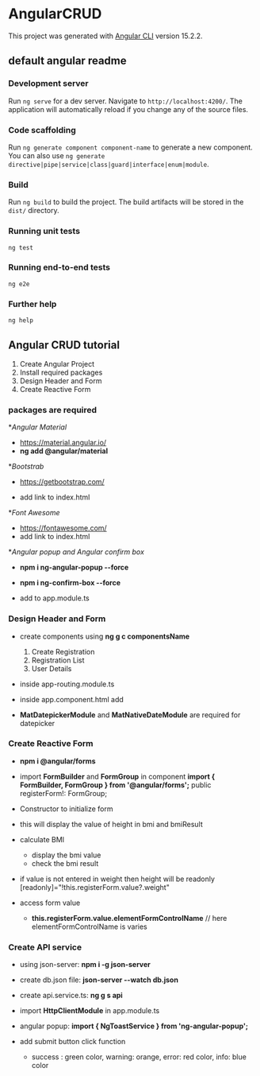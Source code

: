 # AngularCRUD

This project was generated with [Angular CLI](https://github.com/angular/angular-cli) version 15.2.2.

## default angular readme

### Development server

Run `ng serve` for a dev server. Navigate to `http://localhost:4200/`. The application will automatically reload if you change any of the source files.

### Code scaffolding

Run `ng generate component component-name` to generate a new component. You can also use `ng generate directive|pipe|service|class|guard|interface|enum|module`.

### Build

Run `ng build` to build the project. The build artifacts will be stored in the `dist/` directory.

### Running unit tests

`ng test`

### Running end-to-end tests

`ng e2e`

### Further help

`ng help`

## Angular CRUD tutorial

1. Create Angular Project
2. Install required packages
3. Design Header and Form
4. Create Reactive Form

### packages are required

\*_Angular Material_

- <https://material.angular.io/>
- **ng add @angular/material**

\*_Bootstrab_

- <https://getbootstrap.com/>
- add link to index.html

  <!--
    <link href="https://cdn.jsdelivr.net/npm/bootstrap@5.3.0-alpha1/dist/css/bootstrap.min.css" rel="stylesheet" integrity="sha384-GLhlTQ8iRABdZLl6O3oVMWSktQOp6b7In1Zl3/Jr59b6EGGoI1aFkw7cmDA6j6gD" crossorigin="anonymous">
   -->

\*_Font Awesome_

- <https://fontawesome.com/>
- add link to index.html
<!--
  <link rel="stylesheet" href="https://cdnjs.cloudflare.com/ajax/libs/font-awesome/5.15.4/css/all.min.css" integrity="sha512-1ycn6IcaQQ40/MKBW2W4Rhis/DbILU74C1vSrLJxCq57o941Ym01SwNsOMqvEBFlcgUa6xLiPY/NS5R+E6ztJQ==" crossorigin="anonymous" referrerpolicy="no-referrer" />
-->

\*_Angular popup and Angular confirm box_

- **npm i ng-angular-popup --force**
- **npm i ng-confirm-box --force**

- add to app.module.ts

  <!--
  import { NgConfirmBoxModule } from 'ng-confirm-box';
  import { NgAngularPopupModule } from 'ng-angular-popup';

  @NgModule({
    imports: [
      NgConfirmBoxModule,
      NgAngularPopupModule
    ],
  })
  -->

### Design Header and Form

- create components using **ng g c componentsName**

  1. Create Registration
  2. Registration List
  3. User Details

- inside app-routing.module.ts

  <!-- for routing
    const routes: Routes = [
    { path: '', redirectTo: 'registration', pathMatch: 'full' },
    { path: 'registration', component: RegistrationComponent },
    { path: 'registration-list', component: RegistrationListComponent },
    { path: 'user-details/:id', component: UserDetailsComponent },
    ];
  -->

- inside app.component.html add
  <!-- for routing
    <router-outlet></router-outlet>
  -->

- **MatDatepickerModule** and **MatNativeDateModule** are required for datepicker

### Create Reactive Form

- **npm i @angular/forms**
- import **FormBuilder** and **FormGroup** in component
  **import { FormBuilder, FormGroup } from '@angular/forms';**
  public registerForm!: FormGroup;

- Constructor to initialize form
  <!--
  constructor(
    private fb: FormBuilder,
    private api: ApiService,
    private toastService: NgToastService
  ) {

  }

  ngOnInit(): void {
    this.registerForm = this.fb.group({
      firstName: [''],
      lastName: [''],
      email: [''],
      mobile: [''],
      weight: [''],
      height: [''],
      bmi: [''],
      bmiResult: [''],
      gender: [''],
      requireTrainer: [''],
      package: [''],
      important: [''],
      haveGymBefore: [''],
      enquiryDate: [''],
    });
  -->

- this will display the value of height in bmi and bmiResult
  <!--
    this.registerForm.controls['height'].valueChanges.subscribe((res) => {
      this.calculateBMI(res);
    });
  }
  -->

- calculate BMI
  <!--
  calculateBMI(heightValue: number) {
    const weight = this.registerForm.value.weight;
    const height = heightValue;
    const bmi = weight / (height \* height);
  -->

  - display the bmi value
  <!--
      this.registerForm.controls['bmi'].patchValue(bmi.toFixed(2));
  -->

  - check the bmi result
  <!--
      if (bmi < 18.5) {
        this.registerForm.controls['bmiResult'].patchValue('Underweight');
      } else if (bmi >= 18.5 && bmi <= 24.9) {
        this.registerForm.controls['bmiResult'].patchValue('Normal');
      } else if (bmi >= 25 && bmi <= 29.9) {
        this.registerForm.controls['bmiResult'].patchValue('Overweight');
      } else {
        this.registerForm.controls['bmiResult'].patchValue('Obese');
      }
    }
  -->

- if value is not entered in weight then height will be readonly
  [readonly]="!this.registerForm.value?.weight"

- access form value
  - **this.registerForm.value.elementFormControlName** // here elementFormControlName is varies

### Create API service

- using json-server: **npm i -g json-server**
- create db.json file: **json-server --watch db.json**
- create api.service.ts: **ng g s api**
- import **HttpClientModule** in app.module.ts

- angular popup: **import { NgToastService } from 'ng-angular-popup';**
- add submit button click function
  <!--
  submit() {
    this.api.postRegistration(this.registerForm.value).subscribe( res =>{
      this.toastService.success({
        detail: "success", // title of the popup
        summary: "Entered Added", // message of the popup
        duration: 3000  // duration of the popup to hide
        });
      this.registerForm.reset();
    })
  }

  -->

  - success : green color, warning: orange, error: red color, info: blue color
